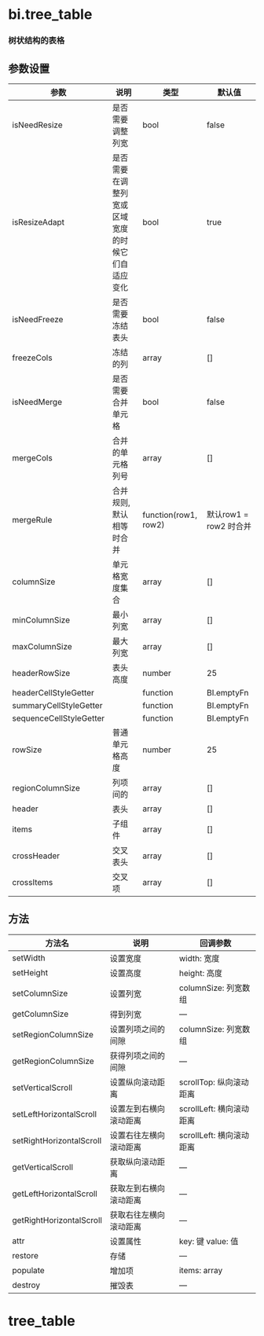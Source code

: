 # bi.tree_table

### 树状结构的表格

## 参数设置
| 参数                      | 说明                       | 类型                   | 默认值               |
| ----------------------- | ------------------------ | -------------------- | ----------------- |
| isNeedResize            | 是否需要调整列宽                 | bool                 | false             |
| isResizeAdapt           | 是否需要在调整列宽或区域宽度的时候它们自适应变化 | bool                 | true              |
| isNeedFreeze            | 是否需要冻结表头                 | bool                 | false             |
| freezeCols              | 冻结的列                     | array                | []                |
| isNeedMerge             | 是否需要合并单元格                | bool                 | false             |
| mergeCols               | 合并的单元格列号                 | array                | []                |
| mergeRule               | 合并规则, 默认相等时合并            | function(row1, row2) | 默认row1 = row2 时合并 |
| columnSize              | 单元格宽度集合                  | array                | []                |
| minColumnSize           | 最小列宽                     | array                | []                |
| maxColumnSize           | 最大列宽                     | array                | []                |
| headerRowSize           | 表头高度                     | number               | 25                |
| headerCellStyleGetter   |                          | function             | BI.emptyFn        |
| summaryCellStyleGetter  |                          | function             | BI.emptyFn        |
| sequenceCellStyleGetter |                          | function             | BI.emptyFn        |
| rowSize                 | 普通单元格高度                  | number               | 25                |
| regionColumnSize        | 列项间的                     | array                | []                |
| header                  | 表头                       | array                | []                |
| items                   | 子组件                      | array                | []                |
| crossHeader             | 交叉表头                     | array                | []                |
| crossItems              | 交叉项                      | array                | []                |



## 方法
| 方法名                      | 说明          | 回调参数               |
| ------------------------ | ----------- | ------------------ |
| setWidth                 | 设置宽度        | width: 宽度          |
| setHeight                | 设置高度        | height: 高度         |
| setColumnSize            | 设置列宽        | columnSize: 列宽数组   |
| getColumnSize            | 得到列宽        | —                  |
| setRegionColumnSize      | 设置列项之间的间隙   | columnSize: 列宽数组   |
| getRegionColumnSize      | 获得列项之间的间隙   | —                  |
| setVerticalScroll        | 设置纵向滚动距离    | scrollTop: 纵向滚动距离  |
| setLeftHorizontalScroll  | 设置左到右横向滚动距离 | scrollLeft: 横向滚动距离 |
| setRightHorizontalScroll | 设置右往左横向滚动距离 | scrollLeft: 横向滚动距离 |
| getVerticalScroll        | 获取纵向滚动距离    | —                  |
| getLeftHorizontalScroll  | 获取左到右横向滚动距离 | —                  |
| getRightHorizontalScroll | 获取右往左横向滚动距离 | —                  |
| attr                     | 设置属性        | key: 键   value: 值  |
| restore                  | 存储          | —                  |
| populate                 | 增加项         | items: array       |
| destroy                  | 摧毁表         | —                  |



# tree_table

